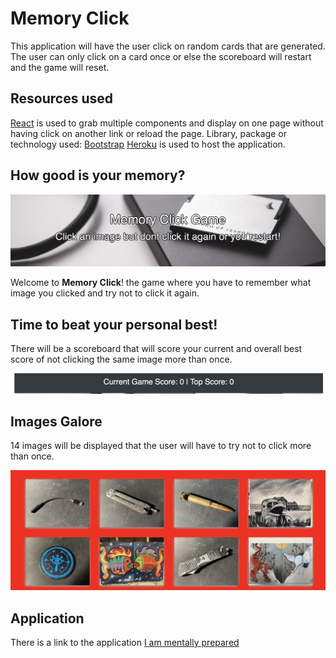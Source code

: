 # Memory Click

This application will have the user click on random cards that are generated.  The user can only click on a card once or else the scoreboard will restart and the game will reset.

## Resources used

[React](https://reactjs.org) is used to grab multiple components and display on one page without having click on another link or reload the page.
Library, package or technology used: [Bootstrap](https://getbootstrap.com/)
[Heroku](https://www.heroku.com) is used to host the application.

## How good is your memory?

![Screenshot of the homepage](public/image/indexShot.png)

Welcome to **Memory Click**! the game where you have to remember what image you clicked and try not to click it again.

## Time to beat your personal best!

There will be a scoreboard that will score your current and overall best score of not clicking the same image more than once.

![Screenshot of the scoreboard](public/image/scoreBoard.png)

## Images Galore

14 images will be displayed that the user will have to try not to click more than once.

![Screenshot of the images](public/image/picCards.png)

## Application

There is a link to the application [I am mentally prepared](https://protected-oasis-51713.herokuapp.com)
